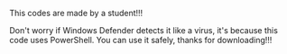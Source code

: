 This codes are made by a student!!! 

Don't worry if Windows Defender detects it like a virus, it's because this code uses PowerShell. You can use it safely, thanks for downloading!!!

